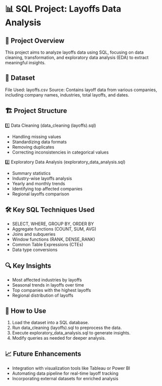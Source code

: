 # 📊 SQL Project: Layoffs Data Analysis

## 📌 Project Overview

This project aims to analyze layoffs data using SQL, focusing on data cleaning, transformation, and exploratory data analysis (EDA) to extract meaningful insights.

## 📂 Dataset
File Used: layoffs.csv
Source: Contains layoff data from various companies, including company names, industries, total layoffs, and dates.

## 🏗️ Project Structure
1️⃣ Data Cleaning (data_cleaning (layoffs).sql)
- Handling missing values
- Standardizing data formats
- Removing duplicates
- Correcting inconsistencies in categorical values

2️⃣ Exploratory Data Analysis (exploratory_data_analysis.sql)
- Summary statistics
- Industry-wise layoffs analysis
- Yearly and monthly trends
- Identifying top affected companies
- Regional layoffs comparison

## 🛠️ Key SQL Techniques Used
- SELECT, WHERE, GROUP BY, ORDER BY
- Aggregate functions (COUNT, SUM, AVG)
- Joins and subqueries
- Window functions (RANK, DENSE_RANK)
- Common Table Expressions (CTEs)
- Data type conversions

## 🔍 Key Insights
- Most affected industries by layoffs
- Seasonal trends in layoffs over time
- Top companies with the highest layoffs
- Regional distribution of layoffs

## 🚀 How to Use
1. Load the dataset into a SQL database.
2. Run data_cleaning (layoffs).sql to preprocess the data.
3. Execute exploratory_data_analysis.sql to generate insights.
4. Modify queries as needed for deeper analysis.

## 📈 Future Enhancements
- Integration with visualization tools like Tableau or Power BI
- Automating data pipeline for real-time layoff tracking
- Incorporating external datasets for enriched analysis


